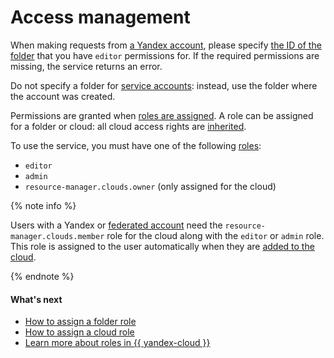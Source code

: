 # Access management

When making requests from [a Yandex account](../iam/concepts/index.md#passport), please specify [the ID of the folder](../resource-manager/operations/folder/get-id.md) that you have `editor` permissions for. If the required permissions are missing, the service returns an error.

Do not specify a folder for [service accounts](../iam/concepts/users/service-accounts.md): instead, use the folder where the account was created.

Permissions are granted when [roles are assigned](../iam/operations/roles/grant.md). A role can be assigned for a folder or cloud: all cloud access rights are [inherited](../resource-manager/concepts/resources-hierarchy.md#access-rights-inheritance).

To use the service, you must have one of the following [roles](../iam/concepts/access-control/roles.md):

* `editor`
* `admin`
* `resource-manager.clouds.owner` (only assigned for the cloud)

{% note info %}

Users with a Yandex or [federated account](../organization/add-federation.md) need the `resource-manager.clouds.member` role for the cloud along with the `editor` or `admin` role. This role is assigned to the user automatically when they are [added to the cloud](../iam/operations/users/create.md).

{% endnote %}

#### What's next

* [How to assign a folder role](../resource-manager/operations/folder/set-access-bindings.md)
* [How to assign a cloud role](../resource-manager/operations/cloud/set-access-bindings.md)
* [Learn more about roles in {{ yandex-cloud }}](../iam/concepts/access-control/roles.md)


